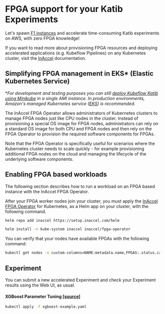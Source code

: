 # FPGA support for your Katib Experiments

Let's spawn [F1 instances](https://aws.amazon.com/ec2/instance-types/f1) and
accelerate time-consuming Katib experiments on AWS, with zero FPGA knowledge!

If you want to read more about provisioning FPGA resources and deploying
accelerated applications (e.g. Kubeflow Pipelines) on any Kubernetes cluster,
visit the [InAccel](https://docs.inaccel.com) documentation.

## Simplifying FPGA management in EKS\* (Elastic Kubernetes Service)

\*_For development and testing purposes you can still [deploy Kubeflow Katib
using Minikube](https://kubeflow.org/docs/started/workstation/minikube-linux) in
a single AMI instance. In production environments, Amazon's managed Kubernetes
service ([EKS](https://aws.amazon.com/eks)) is recommended._

The InAccel FPGA Operator allows administrators of Kubernetes clusters to manage
FPGA nodes just like CPU nodes in the cluster. Instead of provisioning a special
OS image for FPGA nodes, administrators can rely on a standard OS image for both
CPU and FPGA nodes and then rely on the FPGA Operator to provision the required
software components for FPGAs.

Note that the FPGA Operator is specifically useful for scenarios where the
Kubernetes cluster needs to scale quickly - for example provisioning additional
FPGA nodes on the cloud and managing the lifecycle of the underlying software
components.

## Enabling FPGA based workloads

The following section describes how to run a workload on an FPGA based instance
with the InAccel FPGA Operator.

After your FPGA worker nodes join your cluster, you must apply the [InAccel FPGA
Operator](https://artifacthub.io/packages/helm/inaccel/fpga-operator) for
Kubernetes, as a Helm app on your cluster, with the following command.

```sh
helm repo add inaccel https://setup.inaccel.com/helm

helm install -n kube-system inaccel inaccel/fpga-operator
```

You can verify that your nodes have available FPGAs with the following command:

```sh
kubectl get nodes -o custom-columns=NAME:metadata.name,FPGAS:.status.capacity.xilinx/aws-vu9p-f1,SHELL:.metadata.labels.xilinx/aws-vu9p-f1
```

## Experiment

You can submit a new accelerated Experiment and check your Experiment results
using the Web UI, as usual.

#### XGBoost Parameter Tuning [[source](https://github.com/inaccel/jupyter/blob/master/lab/dot/XGBoost/parameter-tuning.py)]

```sh
kubectl apply -f xgboost-example.yaml
```
